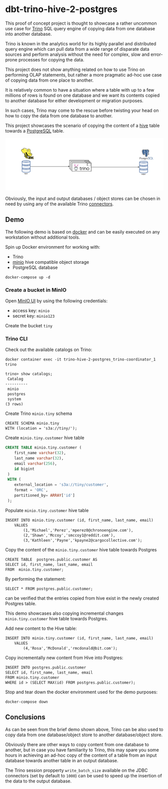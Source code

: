 dbt-trino-hive-2-postgres
=========================

This proof of concept project is thought to showcase a rather uncommon use case for
[Trino](https://trino.io/) SQL query engine of copying data from one database into
another database.

Trino is known in the analytics world for its highly parallel and distributed
query engine which can pull data from a wide range of disparate data sources
and perform analysis without the need for complex, slow and error-prone processes
for copying the data.


This project does not show anything related on how to use Trino on performing OLAP
statements, but rather a more pragmatic ad-hoc use case of copying data from one place to another.

It is relatively common to have a situation where a table with up to a few millions of rows is found
on one database and we want its contents copied to another database for either development or migration
purposes.

In such cases, Trino may come to the rescue before twisting your head on how to copy the data from
one database to another.

This project showcases the scenario of copying the content of a [hive](https://hive.apache.org/) table
towards a [PostgreSQL](https://www.postgresql.org/) table.

![Copy Hive to Postgres via Trino](img/copy-hive-to-postgres-via-trino.png)

Obviously, the input and output databases / object stores can be chosen in need by using any
of the available Trino [connectors](https://trino.io/docs/current/connector.html).


## Demo

The following demo is based on [docker](https://www.docker.com/) and can be easily
executed on any workstation without additional tools.

Spin up Docker environment for working with:
 
- Trino 
- [minio](https://min.io/) hive compatible  object storage
- PostgreSQL database


```
docker-compose up -d
```


### Create a bucket in MinIO


Open [MinIO UI](http://localhost:9000/) by using the following credentials:

- access key: `minio`
- secret key: `minio123`

Create the bucket `tiny`

### Trino CLI

Check out the available catalogs on Trino:

```
docker container exec -it trino-hive-2-postgres_trino-coordinator_1 trino
```

```
trino> show catalogs;
 Catalog  
----------
 minio    
 postgres 
 system   
(3 rows)
```


Create Trino `minio.tiny` schema

```
CREATE SCHEMA minio.tiny
WITH (location = 's3a://tiny/');
```

Create `minio.tiny.customer` hive table


```sql
CREATE TABLE minio.tiny.customer (                                                     
    first_name varchar(32),                        
    last_name varchar(32),                         
    email varchar(256),
    id bigint                             
 )                                                 
 WITH (                                            
    external_location = 's3a://tiny/customer', 
    format = 'ORC',
    partitioned_by= ARRAY['id']
 );
```

Populate `minio.tiny.customer` hive table

```
INSERT INTO minio.tiny.customer (id, first_name, last_name, email)
    VALUES 
        (1,'Michael','Perez','mperez0@chronoengine.com'),
        (2,'Shawn','Mccoy','smccoy1@reddit.com'),
        (3,'Kathleen','Payne','kpayne2@cargocollective.com');

```


Copy the content of the `minio.tiny.customer` hive table towards Postgres

```
CREATE TABLE  postgres.public.customer AS
SELECT id, first_name, last_name, email
FROM  minio.tiny.customer;
```


By performing the statement:

```
SELECT * FROM postgres.public.customer;
```

can be verified that the entries copied from hive exist in the newly created Postgres table.


This demo showcases also copying incremental changes `minio.tiny.customer` hive table towards Postgres.

Add new content to the Hive table:

```
INSERT INTO minio.tiny.customer (id, first_name, last_name, email)
    VALUES 
        (4,'Rosa','McDonald','rmcdonald@bit.com');
```


Copy incrementally new content from Hive into Postgres:

```
INSERT INTO postgres.public.customer
SELECT id, first_name, last_name, email
FROM minio.tiny.customer
WHERE id > (SELECT MAX(id) FROM postgres.public.customer);
```


Stop and tear down the docker environment used for the demo purposes:

```
docker-compose down
```


## Conclusions


As can be seen from the brief demo shown above, Trino can be also used
to copy data from one database/object store to another database/object store.

Obviously there are other ways to copy content from one database to another,
but in case you have familiarity to Trino, this may spare you some hours
in achieving an ad-hoc copy of the content of a table from an input database
towards another table in an output database.

The Trino session propperty `write_batch_size` available on the JDBC connectors 
(set by default to `1000`) can be used to speed up the insertion of the data to the output database.